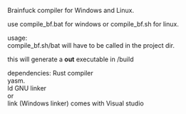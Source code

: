 Brainfuck compiler for Windows and Linux.

use compile_bf.bat for windows or compile_bf.sh for linux.

usage: \
compile_bf.sh/bat <filepath>
will have to be called in the project dir.

this will generate a **out** executable in /build


dependencies:
Rust compiler \
yasm. \
ld GNU linker \
or \
link (Windows linker) comes with Visual studio
